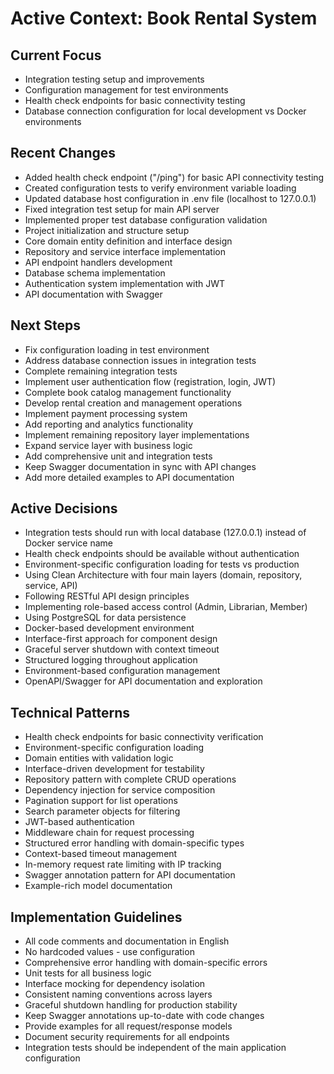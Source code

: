 # Active Context: Book Rental System

## Current Focus
- Integration testing setup and improvements
- Configuration management for test environments
- Health check endpoints for basic connectivity testing
- Database connection configuration for local development vs Docker environments

## Recent Changes
- Added health check endpoint ("/ping") for basic API connectivity testing
- Created configuration tests to verify environment variable loading
- Updated database host configuration in .env file (localhost to 127.0.0.1)
- Fixed integration test setup for main API server
- Implemented proper test database configuration validation
- Project initialization and structure setup
- Core domain entity definition and interface design
- Repository and service interface implementation
- API endpoint handlers development
- Database schema implementation
- Authentication system implementation with JWT
- API documentation with Swagger

## Next Steps
- Fix configuration loading in test environment
- Address database connection issues in integration tests
- Complete remaining integration tests
- Implement user authentication flow (registration, login, JWT)
- Complete book catalog management functionality
- Develop rental creation and management operations
- Implement payment processing system
- Add reporting and analytics functionality
- Implement remaining repository layer implementations
- Expand service layer with business logic
- Add comprehensive unit and integration tests
- Keep Swagger documentation in sync with API changes
- Add more detailed examples to API documentation

## Active Decisions
- Integration tests should run with local database (127.0.0.1) instead of Docker service name
- Health check endpoints should be available without authentication
- Environment-specific configuration loading for tests vs production
- Using Clean Architecture with four main layers (domain, repository, service, API)
- Following RESTful API design principles
- Implementing role-based access control (Admin, Librarian, Member)
- Using PostgreSQL for data persistence
- Docker-based development environment
- Interface-first approach for component design
- Graceful server shutdown with context timeout
- Structured logging throughout application
- Environment-based configuration management
- OpenAPI/Swagger for API documentation and exploration

## Technical Patterns
- Health check endpoints for basic connectivity verification
- Environment-specific configuration loading
- Domain entities with validation logic
- Interface-driven development for testability
- Repository pattern with complete CRUD operations
- Dependency injection for service composition
- Pagination support for list operations
- Search parameter objects for filtering
- JWT-based authentication
- Middleware chain for request processing
- Structured error handling with domain-specific types
- Context-based timeout management
- In-memory request rate limiting with IP tracking
- Swagger annotation pattern for API documentation
- Example-rich model documentation

## Implementation Guidelines
- All code comments and documentation in English
- No hardcoded values - use configuration
- Comprehensive error handling with domain-specific errors
- Unit tests for all business logic
- Interface mocking for dependency isolation
- Consistent naming conventions across layers
- Graceful shutdown handling for production stability
- Keep Swagger annotations up-to-date with code changes
- Provide examples for all request/response models
- Document security requirements for all endpoints
- Integration tests should be independent of the main application configuration
